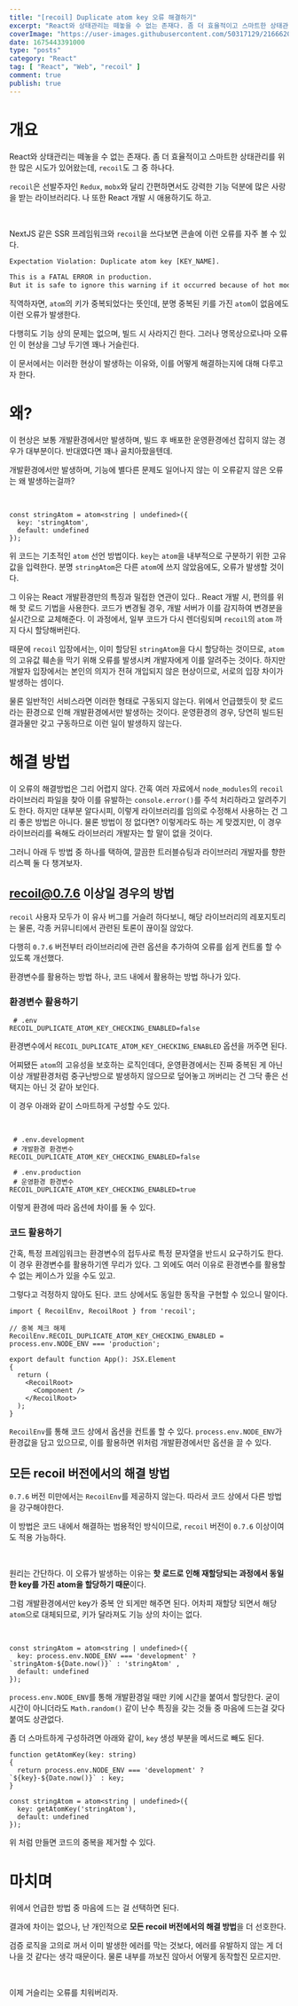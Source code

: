 ```yaml
---
title: "[recoil] Duplicate atom key 오류 해결하기"
excerpt: "React와 상태관리는 떼놓을 수 없는 존재다. 좀 더 효율적이고 스마트한 상태관리를 위한 많은 시도가 있어왔는데, recoil도 그 중 하나다. recoil은 선발주자인 Redux, mobx와 달리 간편하면서도 강력한 기능 덕분에 많은 사랑을 받는 라이브러리다. 나 또한 React 개발 시 애용하기도 하고."
coverImage: "https://user-images.githubusercontent.com/50317129/216662084-69f29d33-1956-42a1-90d6-80d311949d10.png"
date: 1675443391000
type: "posts"
category: "React"
tag: [ "React", "Web", "recoil" ]
comment: true
publish: true
---
```


# 개요

React와 상태관리는 떼놓을 수 없는 존재다. 좀 더 효율적이고 스마트한 상태관리를 위한 많은 시도가 있어왔는데, `recoil`도 그 중 하나다.

`recoil`은 선발주자인 `Redux`, `mobx`와 달리 간편하면서도 강력한 기능 덕분에 많은 사랑을 받는 라이브러리다. 나 또한 React 개발 시 애용하기도 하고.

<br />

NextJS 같은 SSR 프레임워크와 `recoil`을 쓰다보면 콘솔에 이런 오류를 자주 볼 수 있다.

``` txt
Expectation Violation: Duplicate atom key [KEY_NAME].

This is a FATAL ERROR in production.
But it is safe to ignore this warning if it occurred because of hot module replacement.
```

직역하자면, `atom`의 키가 중복되었다는 뜻인데, 분명 중복된 키를 가진 `atom`이 없음에도 이런 오류가 발생한다.

다행히도 기능 상의 문제는 없으며, 빌드 시 사라지긴 한다. 그러나 명목상으로나마 <span class='red-600'>오류</span>인 이 현상을 그냥 두기엔 꽤나 거슬린다.

이 문서에서는 이러한 현상이 발생하는 이유와, 이를 어떻게 해결하는지에 대해 다루고자 한다.










# 왜?

이 현상은 보통 개발환경에서만 발생하며, 빌드 후 배포한 운영환경에선 잡히지 않는 경우가 대부분이다. 반대였다면 꽤나 골치아팠을텐데.

개발환경에서만 발생하며, 기능에 별다른 문제도 일어나지 않는 이 오류같지 않은 오류는 왜 발생하는걸까?

<br />

``` tsx
const stringAtom = atom<string | undefined>({
  key: 'stringAtom',
  default: undefined
});
```

위 코드는 기초적인 `atom` 선언 방법이다. `key`는 `atom`을 내부적으로 구분하기 위한 고유값을 입력한다. 분명 `stringAtom`은 다른 `atom`에 쓰지 않았음에도, 오류가 발생할 것이다.

그 이유는 React 개발환경만의 특징과 밀접한 연관이 있다.. React 개발 시, 편의를 위해 핫 로드 기법을 사용한다. 코드가 변경될 경우, 개발 서버가 이를 감지하여 변경분을 실시간으로 교체해준다. 이 과정에서, 일부 코드가 다시 렌더링되며 `recoil`의 `atom` 까지 다시 할당해버린다.

때문에 `recoil` 입장에서는, 이미 할당된 `stringAtom`을 다시 할당하는 것이므로, `atom`의 고유값 훼손을 막기 위해 오류를 발생시켜 개발자에게 이를 알려주는 것이다. 하지만 개발자 입장에서는 본인의 의지가 전혀 개입되지 않은 현상이므로, 서로의 입장 차이가 발생하는 셈이다.

물론 일반적인 서비스라면 이러한 형태로 구동되지 않는다. 위에서 언급했듯이 핫 로드라는 환경으로 인해 개발환경에서만 발생하는 것이다. 운영환경의 경우, 당연히 빌드된 결과물만 갖고 구동하므로 이런 일이 발생하지 않는다.










# 해결 방법

이 오류의 해결방법은 그리 어렵지 않다. 간혹 여러 자료에서 `node_modules`의 `recoil` 라이브러리 파일을 찾아 이를 유발하는 `console.error()`를 주석 처리하라고 알려주기도 한다. 하지만 대부분 알다시피, 이렇게 라이브러리를 임의로 수정해서 사용하는 건 그리 좋은 방법은 아니다. 물론 방법이 정 없다면? 이렇게라도 하는 게 맞겠지만, 이 경우 라이브러리를 욕해도 라이브러리 개발자는 할 말이 없을 것이다.

그러니 아래 두 방법 중 하나를 택하여, 깔끔한 트러블슈팅과 라이브러리 개발자를 향한 리스펙 둘 다 챙겨보자.





## recoil@0.7.6 이상일 경우의 방법

`recoil` 사용자 모두가 이 유사 버그를 거슬려 하다보니, 해당 라이브러리의 레포지토리는 물론, 각종 커뮤니티에서 관련된 토론이 끊이질 않았다.

다행히 `0.7.6` 버전부터 라이브러리에 관련 옵션을 추가하여 오류를 쉽게 컨트롤 할 수 있도록 개선했다.

환경변수를 활용하는 방법 하나, 코드 내에서 활용하는 방법 하나가 있다.



### 환경변수 활용하기

``` properties
 # .env
RECOIL_DUPLICATE_ATOM_KEY_CHECKING_ENABLED=false
```

환경변수에서 `RECOIL_DUPLICATE_ATOM_KEY_CHECKING_ENABLED` 옵션을 꺼주면 된다.

어찌됐든 `atom`의 고유성을 보호하는 로직인데다, 운영환경에서는 진짜 중복된 게 아닌 이상 개발환경처럼 중구난방으로 발생하지 않으므로 덮어놓고 꺼버리는 건 그닥 좋은 선택지는 아닌 것 같아 보인다.

이 경우 아래와 같이 스마트하게 구성할 수도 있다.

<br />

``` properties
 # .env.development
 # 개발환경 환경변수
RECOIL_DUPLICATE_ATOM_KEY_CHECKING_ENABLED=false

 # .env.production
 # 운영환경 환경변수
RECOIL_DUPLICATE_ATOM_KEY_CHECKING_ENABLED=true
```

이렇게 환경에 따라 옵션에 차이를 둘 수 있다.



### 코드 활용하기

간혹, 특정 프레임워크는 환경변수의 접두사로 특정 문자열을 반드시 요구하기도 한다. 이 경우 환경변수를 활용하기엔 무리가 있다. 그 외에도 여러 이유로 환경변수를 활용할 수 없는 케이스가 있을 수도 있고.

그렇다고 걱정하지 않아도 된다. 코드 상에서도 동일한 동작을 구현할 수 있으니 말이다.

``` tsx
import { RecoilEnv, RecoilRoot } from 'recoil';

// 중복 체크 해제
RecoilEnv.RECOIL_DUPLICATE_ATOM_KEY_CHECKING_ENABLED = process.env.NODE_ENV === 'production';

export default function App(): JSX.Element
{
  return (
    <RecoilRoot>
      <Component />
    </RecoilRoot>
  );
}
```

`RecoilEnv`를 통해 코드 상에서 옵션을 컨트롤 할 수 있다. `process.env.NODE_ENV`가 환경값을 담고 있으므로, 이를 활용하면 위처럼 개발환경에서만 옵션을 끌 수 있다.





## 모든 recoil 버전에서의 해결 방법

`0.7.6` 버전 미만에서는 `RecoilEnv`를 제공하지 않는다. 따라서 코드 상에서 다른 방법을 강구해야한다.

이 방법은 코드 내에서 해결하는 범용적인 방식이므로, `recoil` 버전이 `0.7.6` 이상이여도 적용 가능하다.

<br />

원리는 간단하다. 이 오류가 발생하는 이유는 **핫 로드로 인해 재할당되는 과정에서 동일한 key를 가진 atom을 할당하기 때문**이다.

그럼 개발환경에서만 key가 중복 안 되게만 해주면 된다. 어차피 재할당 되면서 해당 `atom`으로 대체되므로, 키가 달라져도 기능 상의 차이는 없다.

<br />

``` tsx
const stringAtom = atom<string | undefined>({
  key: process.env.NODE_ENV === 'development' ? `stringAtom-${Date.now()}` : 'stringAtom' ,
  default: undefined
});
```

`process.env.NODE_ENV`를 통해 개발환경일 때만 키에 시간을 붙여서 할당한다. 굳이 시간이 아니더라도 `Math.random()` 같이 난수 특징을 갖는 것들 중 마음에 드는걸 갖다 붙여도 상관없다.

좀 더 스마트하게 구성하려면 아래와 같이, `key` 생성 부분을 메서드로 빼도 된다.

``` tsx
function getAtomKey(key: string)
{
  return process.env.NODE_ENV === 'development' ? `${key}-${Date.now()}` : key;
}

const stringAtom = atom<string | undefined>({
  key: getAtomKey('stringAtom'),
  default: undefined
});
```

위 처럼 만들면 코드의 중복을 제거할 수 있다.










# 마치며

위에서 언급한 방법 중 마음에 드는 걸 선택하면 된다.

결과에 차이는 없으나, 난 개인적으로 **모든 recoil 버전에서의 해결 방법**을 더 선호한다.

검증 로직을 고의로 꺼서 이미 발생한 에러를 막는 것보다, 에러를 유발하지 않는 게 더 나을 것 같다는 생각 때문이다. 물론 내부를 까보진 않아서 어떻게 동작할진 모르지만.

<br />

이제 거슬리는 오류를 치워버리자.